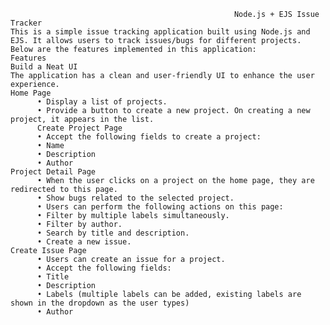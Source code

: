                                                       Node.js + EJS Issue Tracker
    This is a simple issue tracking application built using Node.js and EJS. It allows users to track issues/bugs for different projects. Below are the features implemented in this application:
    Features
    Build a Neat UI
    The application has a clean and user-friendly UI to enhance the user experience.
    Home Page
          •	Display a list of projects.
          •	Provide a button to create a new project. On creating a new project, it appears in the list.
          Create Project Page
          •	Accept the following fields to create a project:
          •	Name
          •	Description
          •	Author
    Project Detail Page
          •	When the user clicks on a project on the home page, they are redirected to this page.
          •	Show bugs related to the selected project.
          •	Users can perform the following actions on this page:
          •	Filter by multiple labels simultaneously.
          •	Filter by author.
          •	Search by title and description.
          •	Create a new issue.
    Create Issue Page
          •	Users can create an issue for a project.
          •	Accept the following fields:
          •	Title
          •	Description
          •	Labels (multiple labels can be added, existing labels are shown in the dropdown as the user types)
          •	Author
